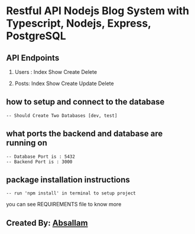 # Restful API Nodejs Blog System with Typescript, Nodejs, Express, PostgreSQL

## API Endpoints
1. Users :
Index
Show
Create
Delete

1. Posts:
Index
Show
Create
Update
Delete

## how to setup and connect to the database
    
    -- Should Create Two Databases [dev, test]
    
## what ports the backend and database are running on

    -- Database Port is : 5432
    -- Backend Port is : 3000

## package installation instructions

    -- run 'npm install' in terminal to setup project

you can see REQUIREMENTS file to know more 


## Created By: [Absallam](https://github.com/absallam1999)
